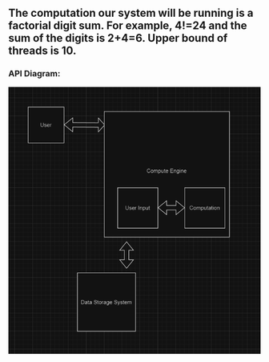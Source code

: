 ## The computation our system will be running is a factorial digit sum. For example, 4!=24 and the sum of the digits is 2+4=6. Upper bound of threads is 10.

### API Diagram:

![Api Diagram](https://github.com/EDOLK/CPS353-Project/blob/main/src/assets/API_Diagram.PNG?raw=true)
